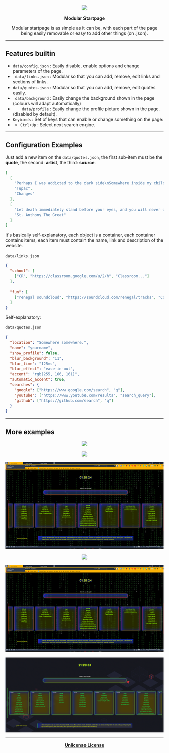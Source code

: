 <p align="center">
  <img src="/.github/preview1.png">
</p>

<p align="center"><b>Modular Startpage</b></p>

<p align="center">Modular startpage is as simple as it can be, with each part of the page being easily removable or easy to add other things (on .json).</p>

---

## Features builtin

+ `data/config.json` : Easily disable, enable options and change parameters of the page.
+ ` data/links.json` : Modular so that you can add, remove, edit links and sections of links.
+ `data/quotes.json` : Modular so that you can add, remove, edit quotes easily.
+ ` data/background` : Easily change the background shown in the page (colours will adapt automatically)
+ `    data/profile` : Easily change the profile picture shown in the page. (disabled by default).
+ `Keybinds` : Set of keys that can enable or change something on the page:
+ + `Ctrl+Up` : Select next search engine.

---

## Configuration Examples

Just add a new item on the `data/quotes.json`, the first sub-item must be the **quote**, the second: **artist**, the third: **source**.

```json
[
  [
    "Perhaps I was addicted to the dark side\nSomewhere inside my childhood witnessed my heart die\nAnd even though we both came from the same places\nThe money and the fame made us all change places",
    "Tupac",
    "Changes"
  ],
  [
    "Let death immediately stand before your eyes, and you will never desire anything bad or worldly.",
    "St. Anthony The Great"
  ]
]
```

It's basically self-explanatory, each object is a container, each container contains items, each item must contain the name, link and description of the website.

`data/links.json`

```json
{
  "school": [
    ["CR", "https://classroom.google.com/u/2/h", "Classroom..."]
  ],

  "fun": [
    ["renegal soundcloud", "https://soundcloud.com/renegal/tracks", "Cool songs."]
  ]
}
```

Self-explanatory:

`data/quotes.json`

```json
{
  "location": "Somewhere somewhere.",
  "name": "yourname",
  "show_profile": false,
  "blur_background": "11",
  "blur_time": "125ms",
  "blur_effect": "ease-in-out",
  "accent": "rgb(255, 166, 161)",
  "automatic_accent": true,
  "searches": {
    "google": ["https://www.google.com/search", "q"],
    "youtube": ["https://www.youtube.com/results", "search_query"],
    "github": ["https://github.com/search", "q"]
  }
}
```
---

## More examples

<p align="center">
  <img src="/.github/preview2.png">
</p>

<p align="center">
  <img src="/.github/preview3.png">
</p>

<p align="center">
  <img src="/.github/preview4.png">
</p>

<p align="center">
  <img src="/.github/preview5.gif">
</p>

<p align="center">
  <img src="/.github/preview6.png">
</p>

<p align="center">
  <img src="/.github/preview7.png">
</p>

---

<p align="center">
  <a href="/LICENSE"><b>Unlicense License</b></a>
</p>
